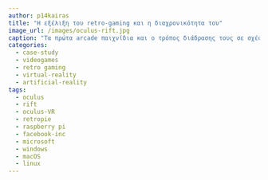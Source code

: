 ```yaml
---
author: p14kairas
title: "Η εξέλιξη του retro-gaming και η διαχρονικότητα του"
image_url: /images/oculus-rift.jpg
caption: "Tα πρώτα arcade παιχνίδια και ο τρόπος διάδρασης τους σε σχέση με την ραγδαία εξέλιξη της τεχνολογίας και το πως συνεισφέρουν ως σήμερα στην ολική βύθιση του ανθρώπου στο μέγιστο άκρο του gaming που είναι η εικονική πραγματικότητα."
categories:
  - case-study
  - videogames
  - retro gaming
  - virtual-reality
  - artificial-reality
tags:
  - oculus
  - rift
  - oculus-VR
  - retropie
  - raspberry pi
  - facebook-inc
  - microsoft
  - windows 
  - macOS
  - linux 
---
```

